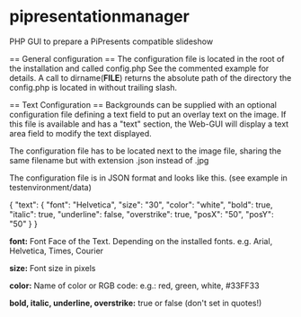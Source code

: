 pipresentationmanager
=====================

PHP GUI to prepare a PiPresents compatible slideshow

== General configuration ==
The configuration file is located in the root of the installation and
called config.php
See the commented example for details. A call to dirname(__FILE__)
returns the absolute path of the directory the config.php is located
in without trailing slash.

== Text Configuration ==
Backgrounds can be supplied with an optional configuration file
defining a text field to put an overlay text on the image.
If this file is available and has a "text" section, the Web-GUI will
display a text area field to modify the text displayed.

The configuration file has to be located next to the image file,
sharing the same filename but with extension .json instead of .jpg

The configuration file is in JSON format and looks like this.
(see example in testenvironment/data)

{
  "text": {
    "font": "Helvetica",
    "size": "30",
    "color": "white",
    "bold": true,
    "italic": true,
    "underline": false,
    "overstrike": true,
    "posX": "50",
    "posY": "50"
  }
}

__font:__
Font Face of the Text. Depending on the installed fonts.
e.g. Arial, Helvetica, Times, Courier

__size:__
Font size in pixels

__color:__
Name of color or RGB code:
e.g.: red, green, white, #33FF33

__bold, italic, underline, overstrike:__
true or false (don't set in quotes!)


